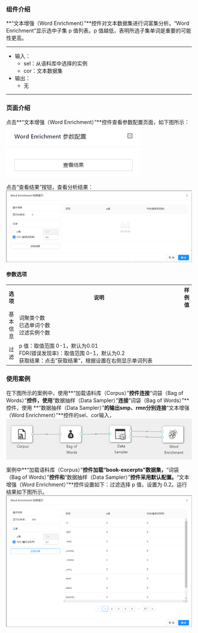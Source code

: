### 组件介绍
**“文本增强（Word Enrichment）”**控件对文本数据集进行词富集分析。“Word Enrichment”显示选中子集 p 值列表。p 值越低，表明所选子集单词是重要的可能性更高。
<hr/>

- 输入：
  - sel：从语料库中选择的实例
  - cor：文本数据集
- 输出：
  - 无
<hr/>

### 页面介绍
点击**“文本增强（Word Enrichment）”**控件查看参数配置页面，如下图所示：  
[ ![](/img/aistudio/text-mining/word-enrichment/param.png) ](/img/aistudio/text-mining/word-enrichment/param.png)

点击“查看结果”按钮，查看分析结果：  
[ ![](/img/aistudio/text-mining/word-enrichment/visualization.png) ](/img/aistudio/text-mining/word-enrichment/visualization.png)

#### 参数选项
<table>
  <tr>
    <th>选项</th>
    <th width="650">说明</th>
    <th>样例值</th>
  </tr>
  <tr>
      <td>基本信息</td> 
      <td>
      词聚类个数 <br/>
      已选单词个数<br/>
      过滤实例个数<br/>
      </td> 
      <td></td>
  </tr>
  <tr>
      <td>过滤</td> 
      <td>
      p 值：取值范围 0-1，默认为0.01<br/>
      FDR(错误发现率)：取值范围 0-1，默认为0.2<br/>
      获取结果：点击”获取结果“，根据设置在右侧显示单词列表<br/>
      </td> 
      <td></td>
  </tr>
</table>

### 使用案例
在下图所示的案例中，使用**“加载语料库（Corpus）”**控件连接**“词袋（Bag of Words）”**控件，使用**“数据抽样（Data Sampler）”**连接**“词袋（Bag of Words）”**控件，使用 **“数据抽样（Data Sampler）”**的输出smp、rmn分别连接**“文本增强（Word Enrichment）”**控件的sel、cor输入，  
[ ![](/img/aistudio/text-mining/word-enrichment/workflow.png) ](/img/aistudio/text-mining/word-enrichment/workflow.png)

案例中**“加载语料库（Corpus）”**控件加载“book-excerpts”数据集，**“词袋（Bag of Words）”**控件和**“数据抽样（Data Sampler）”**控件采用默认配置。**“文本增强（Word Enrichment）”**控件设置如下：过滤选择 p 值，设置为 0.2。运行结果如下图所示。  
[ ![](/img/aistudio/text-mining/word-enrichment/workflow-result.png) ](/img/aistudio/text-mining/word-enrichment/workflow-result.png)